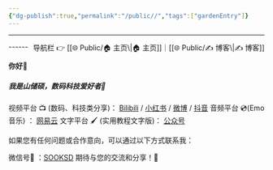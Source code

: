 ```yaml
---
{"dg-publish":true,"permalink":"/public//","tags":["gardenEntry"]}
---
```


-----
<span style="float:right;">
导航栏  👉  [[🌐  Public/🏠 主页\|🏠 主页]]｜[[🌐  Public/✍️ 博客\|✍️ 博客]] 
</span>
------

#### 你好👋 
##### 我是山储硕，数码科技爱好者🧐



视频平台 📺 (数码、科技类分享)： 
[Bilibili][B]  /   [小红书][XHS] /  [微博][wb] /   [抖音][dy] 
音频平台 💿(Emo音乐) ：
[网易云][WYY]
文字平台 🖌 (实用教程文字版)：
[公众号][GZH]


如果您有任何问题或合作意向，可以通过以下方式联系我：

微信号📲 ：[SOOKSD](weixin://profile/SOOKSD) 
期待与您的交流和分享！💬



[B]: https://space.bilibili.com/43323541
[XHS]: https://www.xiaohongshu.com/user/profile/62b32ecc000000001b02aa61
[wb]: https://weibo.com/u/3865627063
[dy]: https://www.douyin.com/user/MS4wLjABAAAAM2aAdRIPsSQf1GzdGk2zziIxMEIOwEROOl6II50v1bb9v4Ozm-zITeDJCW7NPu-M
[WYY]: https://music.163.com/#/artist?id=12264340
[GZH]: https://mp.weixin.qq.com/mp/profile_ext?action=home&__biz=MzkxNzM0MTUyMg==&scene=124#wechat_redirect